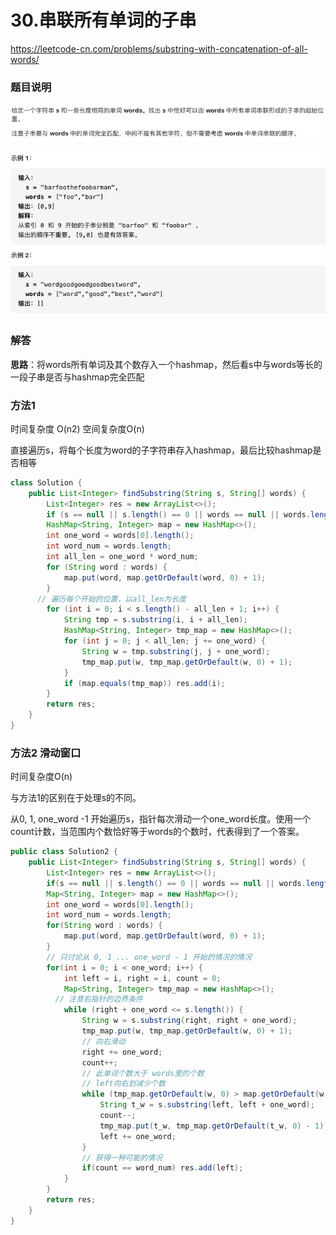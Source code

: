 # 30.串联所有单词的子串

https://leetcode-cn.com/problems/substring-with-concatenation-of-all-words/

### 题目说明

<img src="image-20210308142922561.png" style="zoom:100%;" />

![image-20210308143031988](image-20210308143031988.png)

### 解答

**思路**：将words所有单词及其个数存入一个hashmap，然后看s中与words等长的一段子串是否与hashmap完全匹配

### 方法1 

时间复杂度 O(n2) 空间复杂度O(n)

直接遍历s，将每个长度为word的子字符串存入hashmap，最后比较hashmap是否相等

```java
class Solution {
    public List<Integer> findSubstring(String s, String[] words) {
        List<Integer> res = new ArrayList<>();
        if (s == null || s.length() == 0 || words == null || words.length == 0) return res;
        HashMap<String, Integer> map = new HashMap<>();
        int one_word = words[0].length();
        int word_num = words.length;
        int all_len = one_word * word_num;
        for (String word : words) {
            map.put(word, map.getOrDefault(word, 0) + 1);
        }
      // 遍历每个开始的位置，以all_len为长度
        for (int i = 0; i < s.length() - all_len + 1; i++) {
            String tmp = s.substring(i, i + all_len);
            HashMap<String, Integer> tmp_map = new HashMap<>();
            for (int j = 0; j < all_len; j += one_word) {
                String w = tmp.substring(j, j + one_word);
                tmp_map.put(w, tmp_map.getOrDefault(w, 0) + 1);
            }
            if (map.equals(tmp_map)) res.add(i);
        }
        return res;
    }
}
```

### 方法2 滑动窗口

时间复杂度O(n)

与方法1的区别在于处理s的不同。

从0, 1, one_word -1 开始遍历s，指针每次滑动一个one_word长度。使用一个count计数，当范围内个数恰好等于words的个数时，代表得到了一个答案。

```java
public class Solution2 {
    public List<Integer> findSubstring(String s, String[] words) {
        List<Integer> res = new ArrayList<>();
        if(s == null || s.length() == 0 || words == null || words.length == 0) return res;
        Map<String, Integer> map = new HashMap<>();
        int one_word = words[0].length();
        int word_num = words.length;
        for(String word : words) {
            map.put(word, map.getOrDefault(word, 0) + 1);
        }
        // 只讨论从 0, 1 ... one_word - 1 开始的情况的情况
        for(int i = 0; i < one_word; i++) {
            int left = i, right = i, count = 0;
            Map<String, Integer> tmp_map = new HashMap<>();
          // 注意右指针的边界条件
            while (right + one_word <= s.length()) {
                String w = s.substring(right, right + one_word);
                tmp_map.put(w, tmp_map.getOrDefault(w, 0) + 1);
                // 向右滑动
                right += one_word;
                count++;
                // 此单词个数大于 words里的个数
                // left向右划减少个数
                while (tmp_map.getOrDefault(w, 0) > map.getOrDefault(w, 0)) {
                    String t_w = s.substring(left, left + one_word);
                    count--;
                    tmp_map.put(t_w, tmp_map.getOrDefault(t_w, 0) - 1);
                    left += one_word;
                }
                // 获得一种可能的情况
                if(count == word_num) res.add(left);
            }
        }
        return res;
    }
}
```



